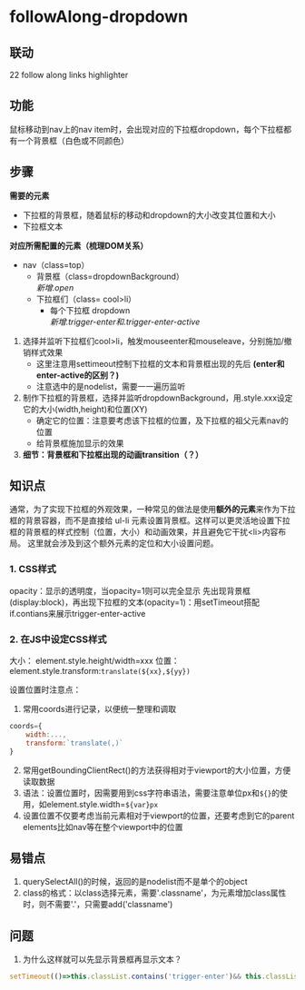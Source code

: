 # followAlong-dropdown
## 联动
22 follow along links highlighter

## 功能
鼠标移动到nav上的nav item时，会出现对应的下拉框dropdown，每个下拉框都有一个背景框（白色或不同颜色）

## 步骤
**需要的元素**
- 下拉框的背景框，随着鼠标的移动和dropdown的大小改变其位置和大小
- 下拉框文本

**对应所需配置的元素（梳理DOM关系）**  
- nav（class=top）
    - 背景框（class=dropdownBackground）  
    *新增.open*
    - 下拉框们（class= cool>li） 
        - 每个下拉框 dropdown  
        *新增.trigger-enter和.trigger-enter-active*

1. 选择并监听下拉框们cool>li，触发mouseenter和mouseleave，分别施加/撤销样式效果
    - 这里注意用settimeout控制下拉框的文本和背景框出现的先后 **(enter和enter-active的区别？)**
    - 注意选中的是nodelist，需要一一遍历监听
2. 制作下拉框的背景框，选择并监听dropdownBackground，用.style.xxx设定它的大小(width,height)和位置(XY)
    - 确定它的位置：注意要考虑该下拉框的位置，及下拉框的祖父元素nav的位置
    - 给背景框施加显示的效果
3. **细节：背景框和下拉框出现的动画transition（？）**

## 知识点
通常，为了实现下拉框的外观效果，一种常见的做法是使用**额外的元素**来作为下拉框的背景容器，而不是直接给 ul-li 元素设置背景框。这样可以更灵活地设置下拉框的背景框的样式控制（位置，大小）和动画效果，并且避免它干扰\<li>内容布局。
这里就会涉及到这个额外元素的定位和大小设置问题。

### 1. CSS样式
opacity：显示的透明度，当opacity=1则可以完全显示
先出现背景框(display:block)，再出现下拉框的文本(opacity=1)：用setTimeout搭配if.contians来展示trigger-enter-active

### 2. 在JS中设定CSS样式
大小：
element.style.height/width=xxx
位置：
element.style.transform:`translate(${xx},${yy})`

设置位置时注意点：
1. 常用coords进行记录，以便统一整理和调取
```javascript
coords={
    width:...,
    transform:`translate(,)`
}
```
2. 常用getBoundingClientRect()的方法获得相对于viewport的大小位置，方便读取数据
3. 语法：设置位置时，因需要用到css字符串语法，需要注意单位px和`${}`的使用，如element.style.width=`${var}px`
4. 设置位置不仅要考虑当前元素相对于viewport的位置，还要考虑到它的parent elements比如nav等在整个viewport中的位置

## 易错点
1. querySelectAll()的时候，返回的是nodelist而不是单个的object
2. class的格式：以class选择元素，需要'.classname'，为元素增加class属性时，则不需要'.'，只需要add('classname')

## 问题
1. 为什么这样就可以先显示背景框再显示文本？
```javascript
setTimeout(()=>this.classList.contains('trigger-enter')&& this.classList.add('trigger-enter-active'),150)
```
